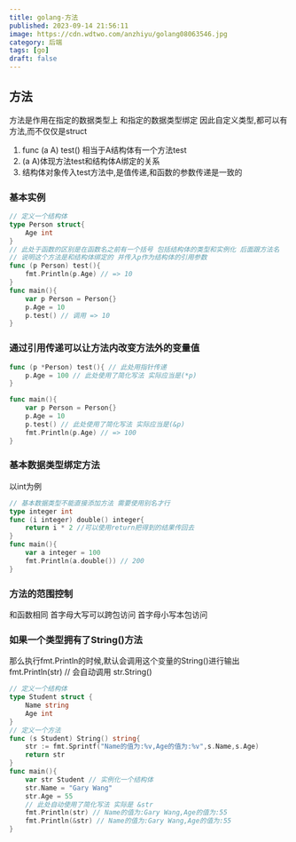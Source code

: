 ```yaml
---
title: golang-方法
published: 2023-09-14 21:56:11
image: https://cdn.wdtwo.com/anzhiyu/golang08063546.jpg
category: 后端
tags: [go]
draft: false
---
```


## 方法

方法是作用在指定的数据类型上 和指定的数据类型绑定 因此自定义类型,都可以有方法,而不仅仅是struct

1. func (a A) test() 相当于A结构体有一个方法test
2. (a A)体现方法test和结构体A绑定的关系
3. 结构体对象传入test方法中,是值传递,和函数的参数传递是一致的

### 基本实例
```go
// 定义一个结构体
type Person struct{
	Age int
}
// 此处于函数的区别是在函数名之前有一个括号 包括结构体的类型和实例化 后面跟方法名
// 说明这个方法是和结构体绑定的 并传入p作为结构体的引用参数
func (p Person) test(){
	fmt.Println(p.Age) // => 10
}
func main(){
	var p Person = Person{}
	p.Age = 10
	p.test() // 调用 => 10
}
```

### 通过引用传递可以让方法内改变方法外的变量值
```go
func (p *Person) test(){ // 此处用指针传递
	p.Age = 100 // 此处使用了简化写法 实际应当是(*p)
}

func main(){
	var p Person = Person{}
	p.Age = 10
	p.test() // 此处使用了简化写法 实际应当是(&p)
	fmt.Println(p.Age) // => 100
}
```

### 基本数据类型绑定方法
以int为例
```go
// 基本数据类型不能直接添加方法 需要使用别名才行
type integer int
func (i integer) double() integer{
	return i * 2 //可以使用return把得到的结果传回去
}
func main(){
	var a integer = 100
	fmt.Println(a.double()) // 200
}
```

### 方法的范围控制
和函数相同 首字母大写可以跨包访问 首字母小写本包访问

### 如果一个类型拥有了String()方法
那么执行fmt.Println的时候,默认会调用这个变量的String()进行输出
fmt.Println(str) // 会自动调用 str.String()
```go
// 定义一个结构体
type Student struct {
	Name string
	Age int
}
// 定义一个方法
func (s Student) String() string{
	str := fmt.Sprintf("Name的值为:%v,Age的值为:%v",s.Name,s.Age)
	return str
}
func main(){
	var str Student // 实例化一个结构体
	str.Name = "Gary Wang"
	str.Age = 55
	// 此处自动使用了简化写法 实际是 &str
	fmt.Println(str) // Name的值为:Gary Wang,Age的值为:55
	fmt.Println(&str) // Name的值为:Gary Wang,Age的值为:55
}
```






